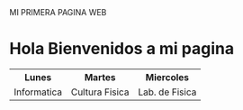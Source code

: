 <HTML>
<HEAD>
   <TITULO> MI PRIMERA PAGINA WEB 
</HEAD>


<BODY>
<H1> Hola Bienvenidos a mi pagina </H1>

<table class ="default">
<tr>
<th> Lunes </th>
<th> Martes </th>
<th> Miercoles </th>
</tr>

<tr>
<td> Informatica </td>
<td> Cultura Fisica </td>
<td> Lab. de Fisica </td>
</tr>

</BODY>

</HTML>

